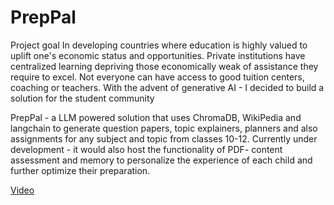 # PrepPal
Project goal
In developing countries where education is highly valued to uplift one's economic status and opportunities. Private institutions have centralized learning depriving those economically weak of assistance they require to excel.
Not everyone can have access to good tuition centers, coaching or teachers.
With the advent of generative AI - I decided to build a solution for the student community


PrepPal - a LLM powered solution that uses ChromaDB, WikiPedia and langchain to generate question papers, topic explainers, planners and also assignments for any subject and topic from classes 10-12.
Currently under development - it would also host the functionality of PDF- content assessment and memory to personalize the experience of each child and further optimize their preparation.

<a href='https://youtu.be/fWhlq-4S9jM'>Video</a>
